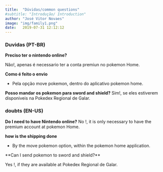 ```yaml
---
title:  "Dúvidas/common questions"
#subtitle: "Introdução/ Introduction"
author: "José Vitor Novaes"
image: "img/family1.png"
date:   2019-07-31 12:12:12
---
```


### Duvidas (PT-BR)
</p>


**Preciso ter o nintendo online?**
</p>

Não!, apenas é necessario ter a conta premiun no pokemon Home.
</p>

**Como é feito o envio**
</p>

- Pela opção move pokemon, dentro do aplicativo  pokemon home.

**Posso mandar os pokemon para sword and shield?**
Sim!, se eles estiverem disponiveis na Pokedex Regional de Galar.
</p>

### doubts (EN-US)
</p>

**Do I need to have Nintendo online?**
No !, it is only necessary to have the premium account at pokemon Home.
</p>

**how is the shipping done**
- By the move pokemon option, within the pokemon home application.
</p>
**Can I send pokemon to sword and shield?**
</p>

Yes !, if they are available at Pokedex Regional de Galar.
</p>
